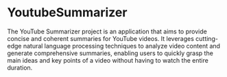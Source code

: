 # YoutubeSummarizer
The YouTube Summarizer project is an application that aims to provide concise and coherent summaries for YouTube videos. It leverages cutting-edge natural language processing techniques to analyze video content and generate comprehensive summaries, enabling users to quickly grasp the main ideas and key points of a video without having to watch the entire duration.
